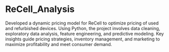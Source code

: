 # ReCell_Analysis
Developed a dynamic pricing model for ReCell to optimize pricing of used and refurbished devices. Using Python, the project involves data cleaning, exploratory data analysis, feature engineering, and predictive modeling. Key insights guide pricing strategies, inventory management, and marketing to maximize profitability and meet consumer demand.

